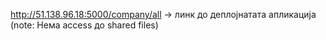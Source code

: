 http://51.138.96.18:5000/company/all -> линк до деплојнатата апликација (note: Нема access до shared files)
